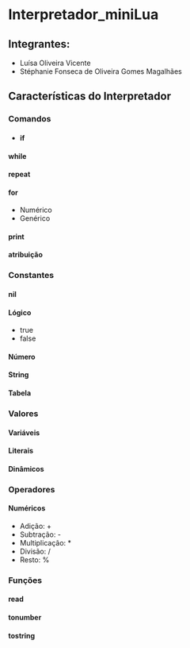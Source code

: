 # Interpretador_miniLua

## Integrantes:

* Luísa Oliveira Vicente
* Stéphanie Fonseca de Oliveira Gomes Magalhães

## Características do Interpretador

### Comandos

* #### if
#### while
#### repeat
#### for
* Numérico
* Genérico
#### print
#### atribuição


### Constantes

#### nil
#### Lógico
* true
* false
#### Número
#### String
#### Tabela


### Valores

#### Variáveis
#### Literais
#### Dinâmicos


### Operadores

#### Numéricos
* Adição: +
* Subtração: -
* Multiplicação: *
* Divisão: /
* Resto: %


### Funções

#### read
#### tonumber
#### tostring
